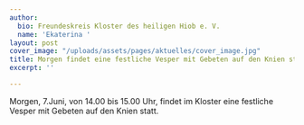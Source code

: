 ```yaml
---
author:
  bio: Freundeskreis Kloster des heiligen Hiob e. V.
  name: 'Ekaterina '
layout: post
cover_image: "/uploads/assets/pages/aktuelles/cover_image.jpg"
title: Morgen findet eine festliche Vesper mit Gebeten auf den Knien statt
excerpt: ''

---
```

Morgen, 7.Juni, von 14.00 bis 15.00 Uhr, findet im Kloster eine festliche Vesper mit Gebeten auf den Knien statt.